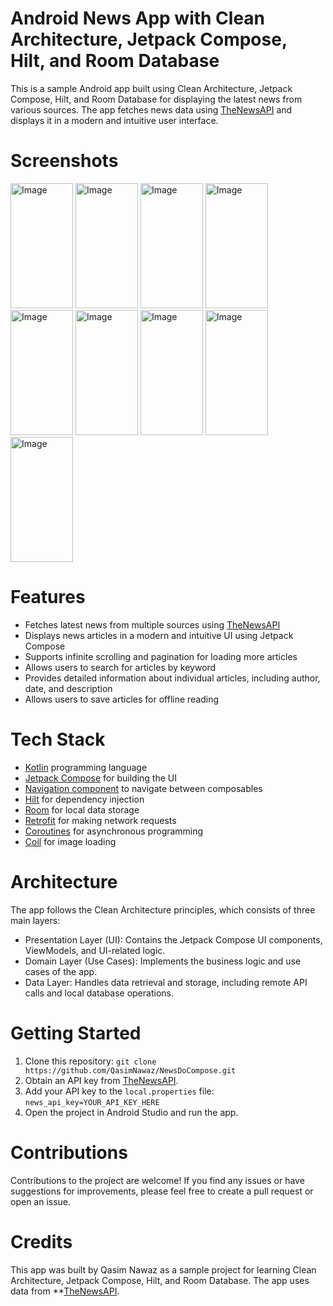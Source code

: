 # Android News App with Clean Architecture, Jetpack Compose, Hilt, and Room Database
This is a sample Android app built using Clean Architecture, Jetpack Compose, Hilt, and Room Database for displaying the latest news from various sources. The app fetches news data using [TheNewsAPI](https://www.thenewsapi.com/) and displays it in a modern and intuitive user interface.

# Screenshots

<img src="https://github.com/QasimNawaz/NewsDoCompose/assets/16431165/94b02e5c-4154-42a9-94d3-28d9e6c4997e" alt="Image" width="100" height="200">
<img src="https://github.com/QasimNawaz/NewsDoCompose/assets/16431165/2da87f8d-4859-485c-83f2-4235e657546d" alt="Image" width="100" height="200">
<img src="https://github.com/QasimNawaz/NewsDoCompose/assets/16431165/c8d9e048-5b3d-4661-9323-e9cc3c1d0d8a" alt="Image" width="100" height="200">
<img src="https://github.com/QasimNawaz/NewsDoCompose/assets/16431165/e19c3d37-2413-4915-ba13-6bda1fc0e5e7" alt="Image" width="100" height="200">
<img src="https://github.com/QasimNawaz/NewsDoCompose/assets/16431165/898792d5-c7ac-40b4-a81a-34a32b4f337b" alt="Image" width="100" height="200">
<img src="https://github.com/QasimNawaz/NewsDoCompose/assets/16431165/3d541801-bb1c-4d49-860a-4e9a4a2d7f79" alt="Image" width="100" height="200">
<img src="https://github.com/QasimNawaz/NewsDoCompose/assets/16431165/1e83d042-7a5b-4e44-a9f2-d1c24952f405" alt="Image" width="100" height="200">
<img src="https://github.com/QasimNawaz/NewsDoCompose/assets/16431165/25590336-6da3-4347-a6f0-4c61a3dd724e" alt="Image" width="100" height="200">
<img src="https://github.com/QasimNawaz/NewsDoCompose/assets/16431165/805f14b0-8324-48a4-be08-01029857c90d" alt="Image" width="100" height="200">

# Features

- Fetches latest news from multiple sources using [TheNewsAPI](https://www.thenewsapi.com/)
- Displays news articles in a modern and intuitive UI using Jetpack Compose
- Supports infinite scrolling and pagination for loading more articles
- Allows users to search for articles by keyword
- Provides detailed information about individual articles, including author, date, and description
- Allows users to save articles for offline reading

# Tech Stack

- [Kotlin](https://kotlinlang.org/) programming language
- [Jetpack Compose](https://developer.android.com/jetpack/compose) for building the UI
- [Navigation component](https://developer.android.com/jetpack/compose/navigation) to navigate between composables
- [Hilt](https://developer.android.com/training/dependency-injection/hilt-android) for dependency injection
- [Room](https://developer.android.com/reference/android/arch/persistence/room/RoomDatabase) for local data storage
- [Retrofit](https://square.github.io/retrofit/) for making network requests
- [Coroutines](https://kotlinlang.org/docs/coroutines-overview.html) for asynchronous programming
- [Coil](https://coil-kt.github.io/coil/) for image loading

# Architecture

The app follows the Clean Architecture principles, which consists of three main layers:

- Presentation Layer (UI): Contains the Jetpack Compose UI components, ViewModels, and UI-related logic.
- Domain Layer (Use Cases): Implements the business logic and use cases of the app.
- Data Layer: Handles data retrieval and storage, including remote API calls and local database operations.

# Getting Started

1. Clone this repository: `git clone https://github.com/QasimNawaz/NewsDoCompose.git`
2. Obtain an API key from [TheNewsAPI](https://www.thenewsapi.com/).
3. Add your API key to the `local.properties` file: `news_api_key=YOUR_API_KEY_HERE`
5. Open the project in Android Studio and run the app.

# Contributions
Contributions to the project are welcome! If you find any issues or have suggestions for improvements, please feel free to create a pull request or open an issue.

# Credits
This app was built by Qasim Nawaz as a sample project for learning Clean Architecture, Jetpack Compose, Hilt, and Room Database. The app uses data from **[TheNewsAPI](https://www.thenewsapi.com/).
